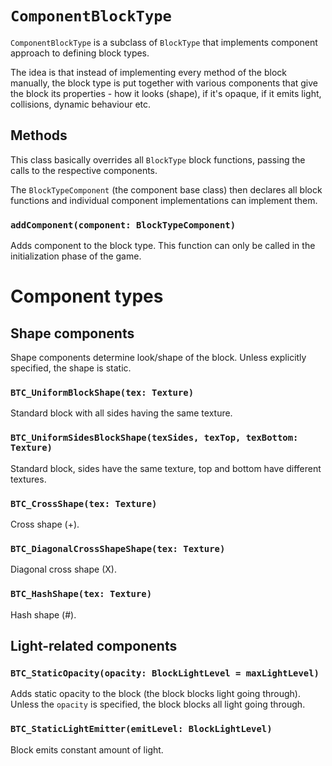 # `ComponentBlockType`
`ComponentBlockType` is a subclass of `BlockType` that implements component approach to defining block types.

The idea is that instead of implementing every method of the block manually, the block type is put together with various components that give the block its properties - how it looks (shape), if it's opaque, if it emits light, collisions, dynamic behaviour etc.

## Methods
This class basically overrides all `BlockType` block functions, passing the calls to the respective components.

The `BlockTypeComponent` (the component base class) then declares all block functions and individual component implementations can implement them.

### `addComponent(component: BlockTypeComponent)`
Adds component to the block type. This function can only be called in the initialization phase of the game.

# Component types

## Shape components
Shape components determine look/shape of the block. Unless explicitly specified, the shape is static.

### `BTC_UniformBlockShape(tex: Texture)`
Standard block with all sides having the same texture.

### `BTC_UniformSidesBlockShape(texSides, texTop, texBottom: Texture)`
Standard block, sides have the same texture, top and bottom have different textures.

### `BTC_CrossShape(tex: Texture)`
Cross shape (+).

### `BTC_DiagonalCrossShapeShape(tex: Texture)`
Diagonal cross shape (X).

### `BTC_HashShape(tex: Texture)`
Hash shape (#).

## Light-related components

### `BTC_StaticOpacity(opacity: BlockLightLevel = maxLightLevel)`
Adds static opacity to the block (the block blocks light going through). Unless the `opacity` is specified, the block blocks all light going through.

### `BTC_StaticLightEmitter(emitLevel: BlockLightLevel)`
Block emits constant amount of light.